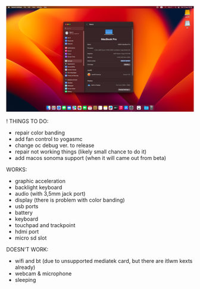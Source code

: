 <img src="screenshot.png" width="675" height="">

! THINGS TO DO: 
* repair color banding
* add fan control to yogasmc
* change oc debug ver. to release
* repair not working things (likely small chance to do it)
* add macos sonoma support (when it will came out from beta)

WORKS:
* graphic acceleration 
* backlight keyboard
* audio (with 3,5mm jack port)
* display (there is problem with color banding)
* usb ports
* battery 
* keyboard 
* touchpad and trackpoint
* hdmi port
* micro sd slot

DOESN'T WORK:
* wifi and bt (due to unsupported mediatek card, but there are itlwm kexts already)
* webcam & microphone
* sleeping